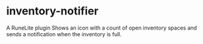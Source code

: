 # inventory-notifier
A RuneLite plugin
Shows an icon with a count of open inventory spaces and sends a notification when the inventory is full.
